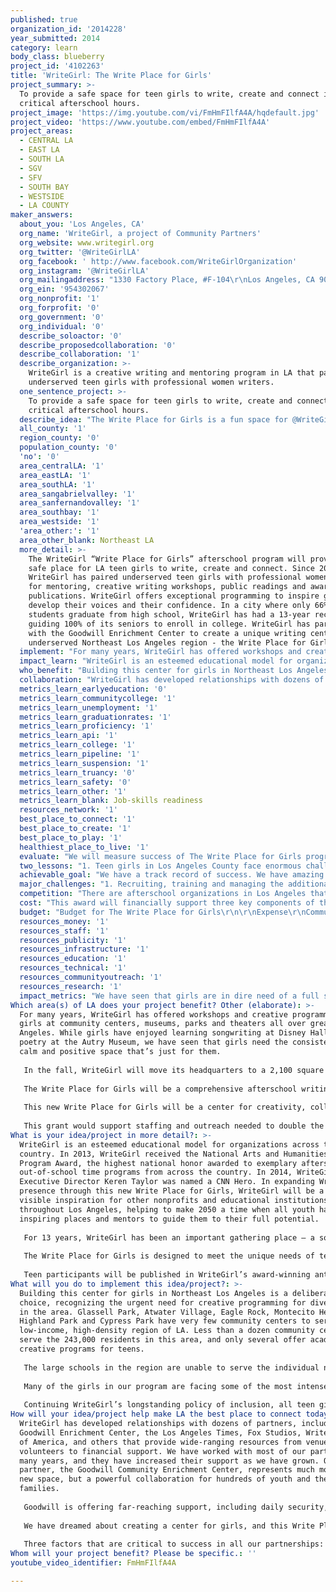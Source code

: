 ```yaml
---
published: true
organization_id: '2014228'
year_submitted: 2014
category: learn
body_class: blueberry
project_id: '4102263'
title: 'WriteGirl: The Write Place for Girls'
project_summary: >-
  To provide a safe space for teen girls to write, create and connect in
  critical afterschool hours.
project_image: 'https://img.youtube.com/vi/FmHmFIlfA4A/hqdefault.jpg'
project_video: 'https://www.youtube.com/embed/FmHmFIlfA4A'
project_areas:
  - CENTRAL LA
  - EAST LA
  - SOUTH LA
  - SGV
  - SFV
  - SOUTH BAY
  - WESTSIDE
  - LA COUNTY
maker_answers:
  about_you: 'Los Angeles, CA'
  org_name: 'WriteGirl, a project of Community Partners'
  org_website: www.writegirl.org
  org_twitter: '@WriteGirlLA'
  org_facebook: ' http://www.facebook.com/WriteGirlOrganization'
  org_instagram: '@WriteGirlLA'
  org_mailingaddress: "1330 Factory Place, #F-104\r\nLos Angeles, CA 90013"
  org_ein: '954302067'
  org_nonprofit: '1'
  org_forprofit: '0'
  org_government: '0'
  org_individual: '0'
  describe_soloactor: '0'
  describe_proposedcollaboration: '0'
  describe_collaboration: '1'
  describe_organization: >-
    WriteGirl is a creative writing and mentoring program in LA that pairs
    underserved teen girls with professional women writers. 
  one_sentence_project: >-
    To provide a safe space for teen girls to write, create and connect in
    critical afterschool hours.
  describe_idea: "The Write Place for Girls is a fun space for @WriteGirlLA teens to write, create, (and plot  world domination).\r\n"
  all_county: '1'
  region_county: '0'
  population_county: '0'
  'no': '0'
  area_centralLA: '1'
  area_eastLA: '1'
  area_southLA: '1'
  area_sangabrielvalley: '1'
  area_sanfernandovalley: '1'
  area_southbay: '1'
  area_westside: '1'
  'area_other:': '1'
  area_other_blank: Northeast LA
  more_detail: >-
    The WriteGirl “Write Place for Girls” afterschool program will provide a
    safe place for LA teen girls to write, create and connect. Since 2001,
    WriteGirl has paired underserved teen girls with professional women writers
    for mentoring, creative writing workshops, public readings and award-winning
    publications. WriteGirl offers exceptional programming to inspire girls to
    develop their voices and their confidence. In a city where only 66% of
    students graduate from high school, WriteGirl has had a 13-year record of
    guiding 100% of its seniors to enroll in college. WriteGirl has partnered
    with the Goodwill Enrichment Center to create a unique writing center in the
    underserved Northeast Los Angeles region - the Write Place for Girls.
  implement: "For many years, WriteGirl has offered workshops and creative programming for girls at community centers, museums, parks and theaters all over greater Los Angeles. While girls have enjoyed learning songwriting at Disney Hall and poetry at the Autry Museum, we have seen that girls need the consistency of a calm and positive space that’s just for them.\r\n\r\nIn the fall, WriteGirl will move its headquarters to a 2,100 square foot space in the new Goodwill Community Enrichment Center in Glassell Park, near downtown LA. This space will not only house the WriteGirl offices, but a large area will be built as a library and writing center for teen girls – a safe and exciting place where girls will want to connect and learn.\r\n\r\nThe Write Place for Girls will be a comprehensive afterschool writing and college guidance program for teen girls, offering small group workshops, one-on-one mentoring, special guest speakers, innovative writing activities, film screenings, group discussions and quiet reading and writing time. All programming will be offered at no cost to participants. To implement this program we will conduct extensive outreach throughout Los Angeles, including students, parents/families and schools. WriteGirl will expand its volunteer base to provide ample mentors, as well as recruit and train additional staff members to manage programs and members, develop new curriculum and establish new community partnerships.\r\n\r\nThis new Write Place for Girls will be a center for creativity, collaboration and community for LA teen girls. WriteGirl is about transformation. When girls are given the space, time and support to just be themselves and say what they feel, all the while surrounded by creative and dedicated mentors, they excel and their confidence soars. We know that this new space, and the exciting programming it will offer, will give girls a foundation for individual growth.\r\n\r\nThis grant would support staffing and outreach needed to double the amount of programming hours WriteGirl offers. Girls in our Core Mentoring Program currently receive 10 hours of programming per month through group workshops and one-on-one mentoring. In contrast, the Write Place for Girls afterschool program will offer a minimum of 30 hours of group programming monthly, in addition to 90 hours of mentoring time. WriteGirl leverages the skills of hundreds of women writers to inspire teen writers, training them to lead workshops and mentor girls individually and in small groups."
  impact_learn: "WriteGirl is an esteemed educational model for organizations across the country. In 2013, WriteGirl received the National Arts and Humanities Youth Program Award, the highest national honor awarded to exemplary afterschool and out-of-school time programs from across the country. In 2014, WriteGirl Executive Director Keren Taylor was named a CNN Hero. In expanding WriteGirl’s presence through this new Write Place for Girls, WriteGirl will be a more visible inspiration for other nonprofits and educational institutions throughout Los Angeles, helping to make 2050 a time when all youth have inspiring places and mentors to guide them to their full potential. \r\n\r\nFor 13 years, WriteGirl has been an important gathering place – a sort of town square for girls to connect with other girls, meet accomplished women and be inspired; a place to stand up for their ideas and ideals and most importantly, to celebrate their own unique voices and identities. Research supports that girls, who may be overly self-critical in the presence of teen boys and men, learn best from other girls and women. Girls learning in single-sex environments are more self-confident, have heightened career aspirations, develop broader interests, are more willing to accept challenges, engage in more leadership opportunities and embrace achievement in academics, the arts and sports.\r\n\r\nThe Write Place for Girls is designed to meet the unique needs of teen girls, expanding on what WriteGirl has been building and refining for over a decade. We always keep it fun, fresh and creative, but at its core, WriteGirl is a rare and vital pathway for girls to find their way forward, to grow confident and clear in who they are, what they believe and how their ideas and choices matter, in their families, communities and in the world. The center will offer a lending library of books on writing as well as college entrance handbooks, special guest speakers, computer and internet access, specialized workshops in everything from resume-writing to novel writing clinics and field trips to LA landmarks. \r\n\r\nTeen participants will be published in WriteGirl’s award-winning anthologies and on the WriteGirl blog. WriteGirl teens are increasingly published in many prominent outlets and featured as guest performers throughout the greater Los Angeles region, from events sponsored by Mayor Eric Garcetti to public readings at Skylight Books, the Los Angeles Public Library and onstage at the Los Angeles Times Festival of Books.\r\n"
  who_benefit: "Building this center for girls in Northeast Los Angeles is a deliberate choice, recognizing the urgent need for creative programming for diverse youth in the area. Glassell Park, Atwater Village, Eagle Rock, Montecito Heights, Highland Park and Cypress Park have very few community centers to serve this low-income, high-density region of LA. Less than a dozen community centers serve the 243,000 residents in this area, and only several offer academic and creative programs for teens.\r\n\r\nThe large schools in the region are unable to serve the individual needs of teen girls, such as offering specific college application and financial aid assistance, help with family or emotional challenges or even academic and literacy skill development. Guidance counselors, charged with facilitating the college application process, often are assigned hundreds of students, prohibiting access to higher education. \r\n\r\nMany of the girls in our program are facing some of the most intense challenges a teen girl can face, such as pregnancy, incarceration, unstable home environments, clinical depression, suicide attempts and homelessness. WriteGirl provides a sanctuary and positive atmosphere that builds skills and confidence, sending girls into the world with the tools to succeed. WriteGirl fosters a powerful intercultural exchange among ethnically and economically diverse participants, allowing unique cross-generational relationships to develop between girls and women who would otherwise never meet. \r\n\r\nContinuing WriteGirl’s longstanding policy of inclusion, all teen girls in Los Angeles County will be welcome to participate at workshops and events. The Write Place for Girls program will make a focused effort to enroll girls specifically from Northeast Los Angeles communities in a roughly  five-mile radius of the Goodwill Enrichment Center. WriteGirl will have a greater opportunity to connect with parents and the surrounding community as this unique space offers many family-friendly amenities, including ample parking and a cafe, that will make parents feel welcome to wait while their girls participate in program activities."
  collaboration: "WriteGirl has developed relationships with dozens of partners, including the Goodwill Enrichment Center, the Los Angeles Times, Fox Studios, Writers Guild of America, and others that provide wide-ranging resources from venues to volunteers to financial support. We have worked with most of our partners for many years, and they have increased their support as we have grown. Our newest partner, the Goodwill Community Enrichment Center, represents much more than a new space, but a powerful collaboration for hundreds of youth and their families.\r\n\r\nGoodwill is offering far-reaching support, including daily security, affordable onsite catering, meeting spaces, staff support and ample free parking for 400 vehicles. We haven’t even moved in yet and we are already collaborating with Goodwill by leading writing workshops at Goodwill sponsored youth events and bringing several WriteGirl events to the facility.\r\n\r\nWe have dreamed about creating a center for girls, and this Write Place for Girls center will allow us to fulfill that vision. The move will be more than just a physical one. It signifies an important next step in our organization’s development and exemplifies the kind of partnerships we hope to cultivate in the future. This move symbolizes what we’ve strived so hard to achieve and it illustrates the trajectory of our growth.\r\n\r\nThree factors that are critical to success in all our partnerships: 1) Financial health in order to remain stable and support each other. 2) Similar values – for example, positivity and respect are key components in building community and successful programs. 3) Making decisions with an eye to the future, and having a shared vision for the health of Los Angeles. After all, 2050 is not that far away!"
  metrics_learn_earlyeducation: '0'
  metrics_learn_communitycollege: '1'
  metrics_learn_unemployment: '1'
  metrics_learn_graduationrates: '1'
  metrics_learn_proficiency: '1'
  metrics_learn_api: '1'
  metrics_learn_college: '1'
  metrics_learn_pipeline: '1'
  metrics_learn_suspension: '1'
  metrics_learn_truancy: '0'
  metrics_learn_safety: '0'
  metrics_learn_other: '1'
  metrics_learn_blank: Job-skills readiness
  resources_network: '1'
  best_place_to_connect: '1'
  best_place_to_create: '1'
  best_place_to_play: '1'
  healthiest_place_to_live: '1'
  evaluate: "We will measure success of The Write Place for Girls program by 1) tracking program hours to deliver a minimum of 30 group programming hours and 90 hours of one-one-one mentoring per month; 2) enrolling an additional 50 neighborhood girls to add to our current 150 girls in the program’s first year; 3) conducting comprehensive pre- and post-season assessments with participants to track metrics such as confidence, writing ability and the relationship between WriteGirl activities/curriculum and school/career achievement, and 4) evaluating program success through surveys with stakeholders such as partners, parents, family members and teachers.\r\n\r\nSurveys and metrics gathered will guide us in ensuring that we continue to meet the following key program objectives:\r\nTeach a robust set of writing and critical analysis skills.\r\nEnsure 100% of seniors graduate from high school and enroll in college.\r\nHelp girls achieve meaningful employment and opportunities post-college.\r\n \r\nWriteGirl’s innovative approach to literacy education leads to specific outcomes, such as increased confidence, self-expression, writing skills and critical thinking ability. In our 13-year history, we have maintained a 100% success rate of guiding girls to not only graduate from high school, but also enroll in college—a remarkable statistic in contrast to the 66% graduation rate of the LA Unified School District. Many are granted scholarships, including nationally renowned Posse Foundation scholarships, and many are the first in their families to go to college. Another visible result of the success is evidenced in our WriteGirl anthologies, which have won over 65 national and international awards.\r\n\r\nWriteGirl teens are accomplishing great things. One was selected to be a youth delegate for the United Nations Commission on the Status of Women in March 2014, and another received a Scholastic Art & Writing Award. In June 2014, a WriteGirl teen was selected as the first LA Youth Poet Laureate, and four other WriteGirl teens were named finalists.\r\n\r\nSuccess can also be measured by the achievements of WriteGirl alumnae, who continue to succeed long past college graduation, earning prestigious internships and admittance to graduate programs. WriteGirl alums are graduating college with a passion for service and a desire to lead in their communities, seeking work in the nonprofit sector and with vital global initiatives such as nuclear security or equity for women workers."
  two_lessons: "1. Teen girls in Los Angeles County face enormous challenges, such as high unemployment rates, high gang and criminal activity and extremely limited availability of educational and/or mentoring programs. WriteGirl recruits girls from high-density, low-income neighborhoods, where many schools enroll up to 4,000 students. These large schools are unable to serve the individual needs of teen girls, or offer specific college application and financial aid assistance, help with family or emotional challenges or even academic and literacy skill development. Guidance counselors are often assigned hundreds of students, prohibiting access to higher education. \r\n\r\nIt is clear that there is a dire need for college guidance and support. Participants in The Write Place for Girls afterschool program will have access to WriteGirl’s in-depth college programming, giving girls the individualized college guidance they are not receiving at their home schools. WriteGirl assists girls and their families with navigating the entire college application process, including scholarships and financial aid. This unusually intensive coaching gives girls and their families the full support they need to successfully gain access to higher education for their daughters. \r\n\r\nAt a recent college workshop, one girl told us, “Saturday’s College workshop was a great opportunity for the rising seniors to see how much support we have in WriteGirl. We discussed financial aid, how to choose a college, writing the application essay, what to look for in a college, how to research a college, and had an opportunity to express our fears and expectations for college. There was also time to discuss specific concerns with mentors. It was really comforting to see that there were other girls in the same position of unpreparedness and concern about financial aid. Although many of us were somewhat frightened by the cost of college, we all seemed to leave the workshop with broadened opinions about financial aid, overall applications, college locations, and seeking a school that fit us well. It was incredibly helpful to get advice on researching a college instead of choosing randomly.”\r\n\r\n2. Why a gathering place for girls? This is what one girl said, “Because of WriteGirl, I now know that a teen girl has a lot more to say than what the media portrays.” The Write Place for Girls will help girls develop and raise their voices, giving them them the confidence and self-esteem to make bold choices for their futures."
  achievable_goal: "We have a track record of success. We have amazing partners. We have outstanding dedicated volunteers. We have a skilled team of qualified staff members. Our board provides insightful guidance and direction. And now, after 12 years, we have a dream partnership with the Goodwill Community Enrichment Center and an opportunity to collaborate to build a vital community program - the Write Place for Girls.\r\n\r\nWe have always been cautious in taking on new programs or expanding our services. Even though we are approached on a daily basis by organizations and individuals across the country and around the world who would like to have WriteGirl programs in their communities, we remain loyal to Los Angeles and dedicated to helping grow future community leaders and engaged citizens who will help make Los Angeles a vibrant and meaningful place to live in 2050.\r\n\r\nNow is the time to deepen our impact in Los Angeles, and through our new partnership with Goodwill, we know the WriteGirl Write Place for Girls will thrive for many years to come. Success depends upon adequate resources, and this grant will give us the support we need to put this program on solid ground. "
  major_challenges: "1. Recruiting, training and managing the additional number of volunteers needed to support the Write Place for Girls presents a challenge, but we have been pursuing various solutions to address this. In terms of recruitment, WriteGirl is partnering several new organizations this summer to enlist new volunteers through participation in large-scale community events, such as the Writer’s Digest Novel Writing Conference, and the 2014 KCON Korean Festival, while continuing to recruit volunteers from prominent companies and organizations including the the Writers Guild of America, the Los Angeles Times, Disney, Paramount, Time Warner, Fox, HBO and Roll International, among many others. Volunteers complete a rigorous training program and dedicate a total of more than 1,500 hours each month to support WriteGirl programs. Communication with such a large volunteer corps assisting WriteGirl in many different capacities can present a challenge, but WriteGirl has recently invested in new technology, software and databases that will help facilitate effective communication with our valued volunteers.\r\n\r\n2. Ensuring that we maintain innovative and fresh programming even as we significantly increase the number of programming hours we will deliver presents a challenge, but we have a strong workshop curriculum team in place to keep girls enthusiastically participating and engaged. The curriculum development team is comprised of teachers, marketing professionals, corporate executives, in addition to expert writers, who all bring a wide variety of skills and perspectives to the table. WriteGirl programming adheres to a well defined set of proprietary guidelines ensuring that we deliver high quality educational programming that is also fun and surprising. We sometimes refer to WriteGirl as “literacy in disguise.” Girls feel like they are participating in exciting, positive events with other girls and writers, but we know the academic rigor that is built into every event, inspiring girls to learn and grow academically, personally and professionally.\r\n\r\nThis is the kind of challenge that we love to tackle. Bring it!"
  competition: "There are afterschool organizations in Los Angeles that focus on tutoring/academic support, athletic activities, life skills and mentoring, but very few that have long-term and well-developed arts and/or literacy programs for teens.\r\n\r\nOne of the most unique aspects of WriteGirl programming can be seen in the long-term mentoring relationships between girls and volunteers, often lasting throughout the duration of a girl’s participation in the program, which is frequently 4 – 5 years. While the official mentor-mentee relationship may end when a girl graduates from high school, many mentoring bonds continue long after the girl has gone on to college.\r\n\r\nMany afterschool programs help students develop skills but seldom focus on building long-range abilities that will help a participant throughout her life. WriteGirl is unique in the afterschool arena in looking at the long-term view of girl’s success.\r\n\r\nThere are three additional components that set WriteGirl apart from other education programs:\r\n\r\n*A consistent, highly positive atmosphere in which girls are encouraged to succeed.\r\n*Intensity of curriculum that pushes each girl to perform to the best of her abilities.\r\n*A high ratio of professional women role models working with each teen girl that rarely exceeds three girls per mentor and is frequently one-to-one.\r\n\r\nWhile there are several organizations geared specifically toward girls, none are focused on creative development as a key component of educational success. The Write Place for Girls will give teen girls a unique space to call their own where they can freely write and create, and belong to a strong community of diverse women and girls to support them on their path to brilliant futures. In the words of one WriteGirl teen, “I learned today how WriteGirl has my back for literally EVERYTHING. And I thank them for giving us amazing opportunities.”"
  cost: "This award will financially support three key components of the WriteGirl Write Place for Girls:\r\n\r\n1) Outreach to girls, parents, teachers and the broader community to announce the new program and enroll new teen girls. From experience, we know that this outreach can be complex, requiring significant staff time in making calls, sending emails, making presentations at schools and communicating with a variety of community leaders.\r\n\r\n2) Costs associated with recruiting and training additional volunteers to support this program. While we currently have a significant team of volunteers, we know that this new center will require a large infusion of new volunteers. WriteGirl workshops and mentoring are intensive and demanding. We have never been a drop-in center and our volunteers are asked to make a significant contribution of time and energy in order to participate. We reciprocate by supporting our volunteers in a variety of ways, through ongoing training, social events, volunteer appreciation gifts and professional development opportunities. We know that a larger corps of volunteers will require additional staff management.\r\n\r\n3) Staffing costs and curriculum development. While WriteGirl relies heavily on its enthusiastic and dedicated volunteers, we will need to hire additional staff to manage the program, schedule volunteers, reach out to potential participants, and coordinate communications with teens, parents and volunteers. We would use some of the funds to support this Membership Coordinator position.\r\n\r\nWriteGirl will raise funds to cover any additional costs associated with  this new program. WriteGirl has a track record of success in both programming and sustainability. Our diverse funding sources include a variety of corporate sponsors, foundations, government entities, and individual donors. While support from foundations continues to be a strong portion of our annual budget, WriteGirl continues to diversify its funding from multiple sources. We are confident that we can raise the funds needed to support any additional or unexpected expenses in rolling out this new programming.\r\n\r\nWriteGirl embraces social media to promote our events, news, and fundraising efforts. By effectively using Facebook, Twitter, Instagram, our Website and blog and e-mail blasts, we have been able to reach thousands of our supporters and potential supporters. We continue to develop creative strategies to turn online activity into offline donations and involvement."
  budget: "Budget for The Write Place for Girls\r\n\r\nExpense\r\nCommunity Outreach / Communications: $15,000\r\nCurriculum Development: $10,000\r\nProgram materials (journals, pens, workbooks, props): $5,000\r\nProgram management / staff costs: $34,000\r\nVolunteer and staff training: $20,000\r\nTechnology (computers, software, Internet costs): $16,000\r\nTotal: $100,000\r\n"
  resources_money: '1'
  resources_staff: '1'
  resources_publicity: '1'
  resources_infrastructure: '1'
  resources_education: '1'
  resources_technical: '1'
  resources_communityoutreach: '1'
  resources_research: '1'
  impact_metrics: "We have seen that girls are in dire need of a full slate of college preparation resources, job skills and leadership development to truly give them the tools, community, confidence and tenacious communication skills they need to thrive in college, the workplace and in life. WriteGirl offers college preparation and attainment programming, internships and career awareness programs, and a growing alumnae support network. In addition to receiving college preparation guidance, participants in The Write Place for Girls will have the opportunity to pursue internships and other career-focused programming offered by WriteGirl, learning job and leadership skills that will make them competitive in the workforce. \r\n\r\nAfter 13 years of guiding girls to enroll in college and express themselves, we are beginning to see WriteGirl alumnae graduate from college with a passion for service and a desire to give back to their communities. Girls benefit from WriteGirl’s unique combination of creative writing skill development, confidence building, and encouragement to express themselves, and feel empowered to pursue higher education and careers in many fields, including those often underrepresented by women. \r\n\r\nThe WriteGirl chant is, \"Never underestimate the power of a girl and her pen!\" We believe that the ability to express oneself is a fundamental cornerstone of leadership and can empower a young woman throughout her life. Because WriteGirl emphasizes critical thinking and problem-solving, girls are prepared to pursue careers in technology, science, and socially-conscious fields. \r\n\r\nExamples of how WriteGirl teens are succeeding and positively impacting the LA2050 metrics:\r\n\r\nMelina is pursuing an MD degree at Morehouse School of Medicine. “I can honestly say I wouldn’t be here if I didn’t learn how to express myself all those years ago! My writing was even mentioned in my interview!”\r\n \r\nLovely, first in her family to go to college, is a graduate of Reed College where she attended on a full scholarship. She is currently a fellow with the U.S. Department of Energy, focusing on nuclear nonproliferation. “WriteGirl's work goes beyond what you see on paper; it encourages young girls to expand their imagination as writers and as individuals.”"
Which area(s) of LA does your project benefit? Other (elaborate): >-
  For many years, WriteGirl has offered workshops and creative programming for
  girls at community centers, museums, parks and theaters all over greater Los
  Angeles. While girls have enjoyed learning songwriting at Disney Hall and
  poetry at the Autry Museum, we have seen that girls need the consistency of a
  calm and positive space that’s just for them.
   
   In the fall, WriteGirl will move its headquarters to a 2,100 square foot space in the new Goodwill Community Enrichment Center in Glassell Park, near downtown LA. This space will not only house the WriteGirl offices, but a large area will be built as a library and writing center for teen girls – a safe and exciting place where girls will want to connect and learn.
   
   The Write Place for Girls will be a comprehensive afterschool writing and college guidance program for teen girls, offering small group workshops, one-on-one mentoring, special guest speakers, innovative writing activities, film screenings, group discussions and quiet reading and writing time. All programming will be offered at no cost to participants. To implement this program we will conduct extensive outreach throughout Los Angeles, including students, parents/families and schools. WriteGirl will expand its volunteer base to provide ample mentors, as well as recruit and train additional staff members to manage programs and members, develop new curriculum and establish new community partnerships.
   
   This new Write Place for Girls will be a center for creativity, collaboration and community for LA teen girls. WriteGirl is about transformation. When girls are given the space, time and support to just be themselves and say what they feel, all the while surrounded by creative and dedicated mentors, they excel and their confidence soars. We know that this new space, and the exciting programming it will offer, will give girls a foundation for individual growth.
   
   This grant would support staffing and outreach needed to double the amount of programming hours WriteGirl offers. Girls in our Core Mentoring Program currently receive 10 hours of programming per month through group workshops and one-on-one mentoring. In contrast, the Write Place for Girls afterschool program will offer a minimum of 30 hours of group programming monthly, in addition to 90 hours of mentoring time. WriteGirl leverages the skills of hundreds of women writers to inspire teen writers, training them to lead workshops and mentor girls individually and in small groups.
What is your idea/project in more detail?: >-
  WriteGirl is an esteemed educational model for organizations across the
  country. In 2013, WriteGirl received the National Arts and Humanities Youth
  Program Award, the highest national honor awarded to exemplary afterschool and
  out-of-school time programs from across the country. In 2014, WriteGirl
  Executive Director Keren Taylor was named a CNN Hero. In expanding WriteGirl’s
  presence through this new Write Place for Girls, WriteGirl will be a more
  visible inspiration for other nonprofits and educational institutions
  throughout Los Angeles, helping to make 2050 a time when all youth have
  inspiring places and mentors to guide them to their full potential. 
   
   For 13 years, WriteGirl has been an important gathering place – a sort of town square for girls to connect with other girls, meet accomplished women and be inspired; a place to stand up for their ideas and ideals and most importantly, to celebrate their own unique voices and identities. Research supports that girls, who may be overly self-critical in the presence of teen boys and men, learn best from other girls and women. Girls learning in single-sex environments are more self-confident, have heightened career aspirations, develop broader interests, are more willing to accept challenges, engage in more leadership opportunities and embrace achievement in academics, the arts and sports.
   
   The Write Place for Girls is designed to meet the unique needs of teen girls, expanding on what WriteGirl has been building and refining for over a decade. We always keep it fun, fresh and creative, but at its core, WriteGirl is a rare and vital pathway for girls to find their way forward, to grow confident and clear in who they are, what they believe and how their ideas and choices matter, in their families, communities and in the world. The center will offer a lending library of books on writing as well as college entrance handbooks, special guest speakers, computer and internet access, specialized workshops in everything from resume-writing to novel writing clinics and field trips to LA landmarks. 
   
   Teen participants will be published in WriteGirl’s award-winning anthologies and on the WriteGirl blog. WriteGirl teens are increasingly published in many prominent outlets and featured as guest performers throughout the greater Los Angeles region, from events sponsored by Mayor Eric Garcetti to public readings at Skylight Books, the Los Angeles Public Library and onstage at the Los Angeles Times Festival of Books.
What will you do to implement this idea/project?: >-
  Building this center for girls in Northeast Los Angeles is a deliberate
  choice, recognizing the urgent need for creative programming for diverse youth
  in the area. Glassell Park, Atwater Village, Eagle Rock, Montecito Heights,
  Highland Park and Cypress Park have very few community centers to serve this
  low-income, high-density region of LA. Less than a dozen community centers
  serve the 243,000 residents in this area, and only several offer academic and
  creative programs for teens.
   
   The large schools in the region are unable to serve the individual needs of teen girls, such as offering specific college application and financial aid assistance, help with family or emotional challenges or even academic and literacy skill development. Guidance counselors, charged with facilitating the college application process, often are assigned hundreds of students, prohibiting access to higher education. 
   
   Many of the girls in our program are facing some of the most intense challenges a teen girl can face, such as pregnancy, incarceration, unstable home environments, clinical depression, suicide attempts and homelessness. WriteGirl provides a sanctuary and positive atmosphere that builds skills and confidence, sending girls into the world with the tools to succeed. WriteGirl fosters a powerful intercultural exchange among ethnically and economically diverse participants, allowing unique cross-generational relationships to develop between girls and women who would otherwise never meet. 
   
   Continuing WriteGirl’s longstanding policy of inclusion, all teen girls in Los Angeles County will be welcome to participate at workshops and events. The Write Place for Girls program will make a focused effort to enroll girls specifically from Northeast Los Angeles communities in a roughly five-mile radius of the Goodwill Enrichment Center. WriteGirl will have a greater opportunity to connect with parents and the surrounding community as this unique space offers many family-friendly amenities, including ample parking and a cafe, that will make parents feel welcome to wait while their girls participate in program activities.
How will your idea/project help make LA the best place to connect today? In LA2050?: >-
  WriteGirl has developed relationships with dozens of partners, including the
  Goodwill Enrichment Center, the Los Angeles Times, Fox Studios, Writers Guild
  of America, and others that provide wide-ranging resources from venues to
  volunteers to financial support. We have worked with most of our partners for
  many years, and they have increased their support as we have grown. Our newest
  partner, the Goodwill Community Enrichment Center, represents much more than a
  new space, but a powerful collaboration for hundreds of youth and their
  families.
   
   Goodwill is offering far-reaching support, including daily security, affordable onsite catering, meeting spaces, staff support and ample free parking for 400 vehicles. We haven’t even moved in yet and we are already collaborating with Goodwill by leading writing workshops at Goodwill sponsored youth events and bringing several WriteGirl events to the facility.
   
   We have dreamed about creating a center for girls, and this Write Place for Girls center will allow us to fulfill that vision. The move will be more than just a physical one. It signifies an important next step in our organization’s development and exemplifies the kind of partnerships we hope to cultivate in the future. This move symbolizes what we’ve strived so hard to achieve and it illustrates the trajectory of our growth.
   
   Three factors that are critical to success in all our partnerships: 1) Financial health in order to remain stable and support each other. 2) Similar values – for example, positivity and respect are key components in building community and successful programs. 3) Making decisions with an eye to the future, and having a shared vision for the health of Los Angeles. After all, 2050 is not that far away!
Whom will your project benefit? Please be specific.: ''
youtube_video_identifier: FmHmFIlfA4A

---
```

